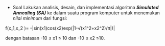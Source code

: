 * Soal
Lakukan analisis, desain, dan implementasi algoritma **_Simulated Annealing (SA)_** ke dalam suatu program komputer untuk menemukan *nilai minimum* dari fungsi:

f(x_1,x_2 )= -|sin(x1)cos(x2)exp(|1-√(x1^2+x2^2)/π|)|

dengan batasan -10 ≤ x1 ≤ 10 dan -10 ≤ x2 ≤10.
